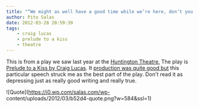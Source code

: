 ```yaml
---
title: "“We might as well have a good time while we’re here, don’t you think?”"
author: Pito Salas
date: 2012-03-28 20:59:39
tags:
    - craig lucas
    - prelude to a kiss
    - theatre
---
```



This is from a play we saw last year at the [Huntington
Theatre.](<http://www.huntingtontheatre.org>) The play is [Prelude to a Kiss
by Craig Lucas](<http://en.wikipedia.org/wiki/Prelude_to_a_Kiss_\(play\)>). It
[production was quite good
but](<http://www.huntingtontheatre.org/season/0910/prelude/multimedia.aspx>)
this particular speech struck me as the best part of the play. Don't read it
as depressing just as really good writing and really true.

![Quote](https://i0.wp.com/salas.com/wp-
content/uploads/2012/03/b52d4-quote.png?w=584&ssl=1)


